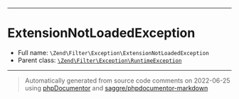***

# ExtensionNotLoadedException





* Full name: `\Zend\Filter\Exception\ExtensionNotLoadedException`
* Parent class: [`\Zend\Filter\Exception\RuntimeException`](./RuntimeException.md)






***
> Automatically generated from source code comments on 2022-06-25 using [phpDocumentor](http://www.phpdoc.org/) and [saggre/phpdocumentor-markdown](https://github.com/Saggre/phpDocumentor-markdown)
